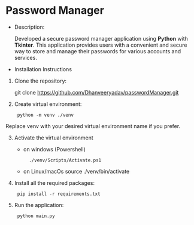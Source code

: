 # Password Manager

- Description:
    
    Developed a secure password manager application using **Python** with **Tkinter**. This application provides users with a convenient and secure way to store and manage their passwords for various accounts and services.

- Installation Instructions

1. Clone the repository:

    git clone https://github.com/Dhanveeryadav/passwordManager.git

2. Create virtual environment:

        python -m venv ./venv

Replace venv with your desired virtual environment name if you prefer.

3. Activate the virtual environment

    - on windows (Powershell)

            ./venv/Scripts/Activate.ps1
    
    - on Linux/macOs
            source ./venv/bin/activate

4. Install all the required packages:

        pip install -r requirements.txt

5. Run the application:

        python main.py

    